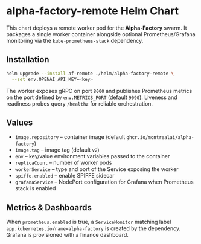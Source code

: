 # alpha-factory-remote Helm Chart

This chart deploys a remote worker pod for the **Alpha‑Factory** swarm. It packages a single worker container alongside optional Prometheus/Grafana monitoring via the `kube-prometheus-stack` dependency.

## Installation
```bash
helm upgrade --install af-remote ./helm/alpha-factory-remote \
  --set env.OPENAI_API_KEY=<key>
```
The worker exposes gRPC on port `8000` and publishes Prometheus metrics on the
port defined by `env.METRICS_PORT` (default `9090`). Liveness and readiness
probes query `/healthz` for reliable orchestration.

## Values
- `image.repository` – container image (default `ghcr.io/montrealai/alpha-factory`)
- `image.tag` – image tag (default `v2`)
- `env` – key/value environment variables passed to the container
- `replicaCount` – number of worker pods
- `workerService` – type and port of the Service exposing the worker
- `spiffe.enabled` – enable SPIFFE sidecar
- `grafanaService` – NodePort configuration for Grafana when Prometheus stack is enabled

## Metrics & Dashboards
When `prometheus.enabled` is true, a `ServiceMonitor` matching label `app.kubernetes.io/name=alpha-factory` is created by the dependency. Grafana is provisioned with a finance dashboard.
